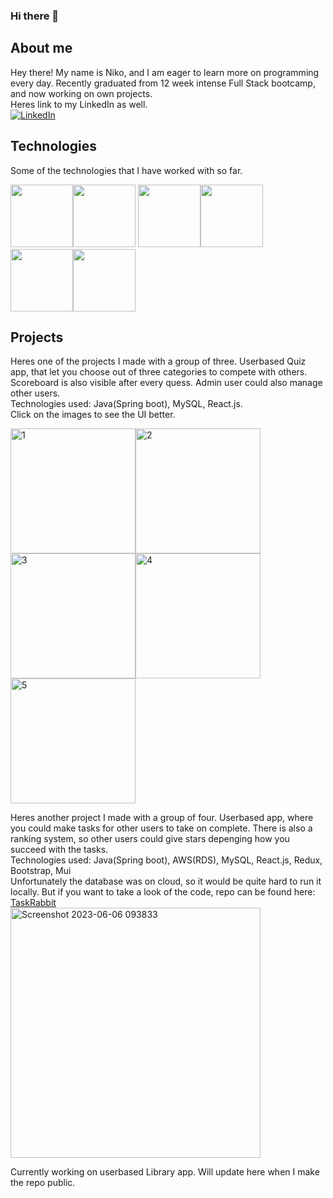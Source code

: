 ### Hi there 👋

<!--
**Spirilo/Spirilo** is a ✨ _special_ ✨ repository because its `README.md` (this file) appears on your GitHub profile.

Here are some ideas to get you started:

- 🔭 I’m currently working on ...
- 🌱 I’m currently learning ...
- 👯 I’m looking to collaborate on ...
- 🤔 I’m looking for help with ...
- 💬 Ask me about ...
- 📫 How to reach me: ...
- 😄 Pronouns: ...
- ⚡ Fun fact: ...
-->

## About me
Hey there! My name is Niko, and I am eager to learn more on programming every day. Recently graduated from 12 week intense Full Stack bootcamp, and now working on own projects.     
Heres link to my LinkedIn as well.    
[![LinkedIn](https://img.shields.io/badge/LinkedIn-blue?style=flat-square&logo=linkedin&labelColor=blue)](https://www.linkedin.com/in/niko-rappe-883001263/)

## Technologies
Some of the technologies that I have worked with so far.       

<img src="https://is.mediadelivery.fi/img/468/bccec86c243846a3b23e636a05d9110b.jpg" width="100px" height="100px"><img src="https://upload.wikimedia.org/wikipedia/commons/thumb/6/6a/JavaScript-logo.png/800px-JavaScript-logo.png" width="100px" height="100px">
<img src="https://cdn.iconscout.com/icon/free/png-256/free-react-1-282599.png?f=webp" width="100px" height="100px"><img src="https://img.favpng.com/6/2/11/redux-react-javascript-freecodecamp-npm-png-favpng-6F2x50visKuC0trBQ0952Cm1E_t.jpg" width="100px" height="100px">
<img src="https://www.inovex.de/wp-content/uploads/Amazon_Web_Services_Logo-kl.png" width="100px" height="100px"><img src="https://upload.wikimedia.org/wikipedia/fi/thumb/e/e0/MySQL-n_logo.svg/1200px-MySQL-n_logo.svg.png" width="100px" height="100px">

## Projects
Heres one of the projects I made with a group of three. Userbased Quiz app, that let you choose out of three categories to compete with others. Scoreboard is also visible after every quess. Admin user could also manage other users.      
Technologies used: Java(Spring boot), MySQL, React.js.      
Click on the images to see the UI better.

<img width="200px" height="200px" alt="1" src="https://github.com/Spirilo/Spirilo/assets/101670946/e0746af2-15d3-43d7-9c20-59e9028ee7c3"><img width="200px" height="200px" alt="2" src="https://github.com/Spirilo/Spirilo/assets/101670946/e517b0ab-c6ef-479e-8722-6d00c3fd376c"><img width="200px" height="200px" alt="3" src="https://github.com/Spirilo/Spirilo/assets/101670946/6e72907d-771d-44b9-b6f0-6be9094eff29"><img width="200px" height="200px" alt="4" src="https://github.com/Spirilo/Spirilo/assets/101670946/9b40d83b-a60d-4812-8c70-4cbea1dbf405"><img width="200px" height="200px" alt="5" src="https://github.com/Spirilo/Spirilo/assets/101670946/f434ac6f-5abf-4e91-94a9-ca74709129d3">

Heres another project I made with a group of four. Userbased app, where you could make tasks for other users to take on complete. There is also a ranking system, so other users could give stars depenging how you succeed with the tasks.      
Technologies used: Java(Spring boot), AWS(RDS), MySQL, React.js, Redux, Bootstrap, Mui       
Unfortunately the database was on cloud, so it would be quite hard to run it locally. But if you want to take a look of the code, repo can be found here:     
[TaskRabbit](https://github.com/Spirilo/task-rabbit)      
<img width="400px" height="400px" alt="Screenshot 2023-06-06 093833" src="https://github.com/Spirilo/Spirilo/assets/101670946/b1052b39-fa1e-41ad-aa6f-9d90402a83bd">

Currently working on userbased Library app. Will update here when I make the repo public.

